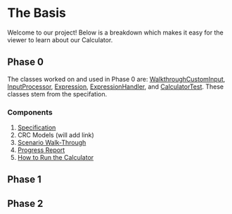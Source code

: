 # The Basis

Welcome to our project! Below is a breakdown which makes it easy for the viewer to learn about our Calculator.

## Phase 0

The classes worked on and used in Phase 0 are: [WalkthroughCustomInput](https://github.com/CSC207-UofT/course-project-the-basis/blob/main/src/main/java/WalkthroughCustomInput.java), [InputProcessor](https://github.com/CSC207-UofT/course-project-the-basis/blob/main/src/main/java/InputProcessor.java), [Expression](https://github.com/CSC207-UofT/course-project-the-basis/blob/main/src/main/java/Expression.java), [ExpressionHandler](https://github.com/CSC207-UofT/course-project-the-basis/blob/main/src/main/java/ExpressionHandler.java), and [CalculatorTest](https://github.com/CSC207-UofT/course-project-the-basis/blob/main/src/test/java/CalculatorTest.java). These classes stem from the specifation.

### Components

1. [Specification](https://github.com/CSC207-UofT/course-project-the-basis/blob/main/specification.md)
2. CRC Models (will add link)
3. [Scenario Walk-Through](https://github.com/CSC207-UofT/course-project-the-basis/blob/main/Scenario%20Walkthrough.md)
4. [Progress Report](https://github.com/CSC207-UofT/course-project-the-basis/blob/main/Progress_Report.md)
5. [How to Run the Calculator](https://github.com/CSC207-UofT/course-project-the-basis/blob/main/How%20to%20Run%20the%20Calculator.md)


## Phase 1


## Phase 2


